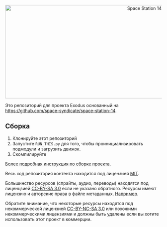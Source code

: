 <p align="center"> <img alt="Space Station 14" width="880" height="300" src="https://raw.githubusercontent.com/space-wizards/asset-dump/de329a7898bb716b9d5ba9a0cd07f38e61f1ed05/github-logo.svg" /></p>

Это репозиторий для проекта Exodus основанный на https://github.com/space-syndicate/space-station-14.

## Сборка

1. Клонируйте этот репозиторий
2. Запустите `RUN_THIS.py` для того, чтобы проинициализировать подмодули и загрузить движок.
3. Скомпилируйте

[Более подробная инструкция по сборке проекта.](https://docs.spacestation14.com/en/general-development/setup.html)

Весь код репозитория контента находится под лицензией [MIT](LICENSE.TXT).

Большинство ресурсов (спрайты, аудио, переводы) находятся под лиценцзией [CC-BY-SA 3.0](https://creativecommons.org/licenses/by-sa/3.0/) если не указано обратного. Ресурсы имеют лицензию и авторские права в файле метаданных. [Например](https://github.com/space-wizards/space-station-14/blob/master/Resources/Textures/Objects/Tools/crowbar.rsi/meta.json).

Обратите внимание, что некоторые ресурсы находятся под некоммерческой лицензией [CC-BY-NC-SA 3.0](https://creativecommons.org/licenses/by-nc-sa/3.0/) или похожими некоммерческими лицензиями и должны быть удалены если вы хотите использовать этот проект в коммерции.

